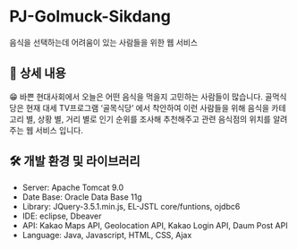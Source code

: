 # PJ-Golmuck-Sikdang
음식을 선택하는데 어려움이 있는 사람들을 위한 웹 서비스


## 📖 상세 내용  

😁 바쁜 현대사회에서 오늘은 어떤 음식을 먹을지 고민하는 사람들이 많습니다.
골먹식당은 현재 대세 TV프로그램 ‘골목식당’ 에서 착안하여 이런 사람들을 위해 음식을 카테고리 별, 상황 별, 거리 별로 인기 순위를 조사해 추천해주고 관련 음식점의 위치를 알려주는 웹 서비스 입니다. 

## 🛠️ 개발 환경 및 라이브러리

- Server: Apache Tomcat 9.0
- Date Base: Oracle Data Base 11g
- Library: JQuery-3.5.1.min.js, EL-JSTL core/funtions, ojdbc6
- IDE: eclipse, Dbeaver
- API: Kakao Maps API, Geolocation API, Kakao Login API, Daum Post API
- Language: Java, Javascript, HTML, CSS, Ajax
